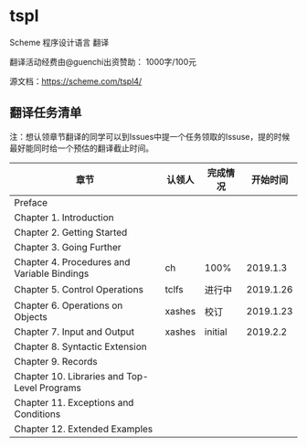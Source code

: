 # tspl

Scheme 程序设计语言 翻译

翻译活动经费由@guenchi出资赞助： 1000字/100元

源文档：https://scheme.com/tspl4/


## 翻译任务清单

注：想认领章节翻译的同学可以到Issues中提一个任务领取的Issuse，提的时候最好能同时给一个预估的翻译截止时间。

| 章节                                          | 认领人 | 完成情况 | 开始时间 |
| --------------------------------------------- | ----- | ------ | ------- |
| Preface                                       ||||
| Chapter 1. Introduction                       ||||
| Chapter 2. Getting Started                    ||||
| Chapter 3. Going Further                      ||||
| Chapter 4. Procedures and Variable Bindings   |ch|100%|2019.1.3|
| Chapter 5. Control Operations                 |tclfs|进行中|2019.1.26|
| Chapter 6. Operations on Objects              |xashes|校订|2019.1.23|
| Chapter 7. Input and Output                   |xashes|initial|2019.2.2|
| Chapter 8. Syntactic Extension                ||||
| Chapter 9. Records                            ||||
| Chapter 10. Libraries and Top-Level Programs  ||||
| Chapter 11. Exceptions and Conditions         ||||
| Chapter 12. Extended Examples                 ||||

